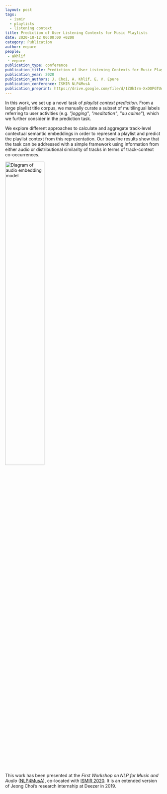 ```yaml
---
layout: post
tags:
  - ismir
  - playlists
  - listening context
title: Prediction of User Listening Contexts for Music Playlists
date: 2020-10-12 00:00:00 +0200
category: Publication
author: eepure
people:
 - akhlif
 - eepure
publication_type: conference
publication_title: Prediction of User Listening Contexts for Music Playlists
publication_year: 2020
publication_authors: J. Choi, A. Khlif, E. V. Epure
publication_conference: ISMIR NLP4MusA
publication_preprint: https://drive.google.com/file/d/1ZUhIrm-XxDOPGTUoGbvuRbSx6nq7i-0Y/view
---
```


In this work, we set up a novel task of <i>playlist context prediction</i>. From a large playlist title corpus, we manually curate a subset of multilingual labels referring to user activities (e.g. <i>"jogging"</i>, <i>"meditation"</i>, <i>"au calme"</i>), which we further consider in the prediction task. 

We explore different approaches to calculate and aggregate track-level contextual semantic embeddings in order to represent a playlist and
predict the playlist context from this representation. Our baseline results show that the task can be addressed with a simple framework using 
information from either audio or distributional similarity of tracks in terms of track-context co-occurrences.

<div class="publication-illustration">
    <img
        style="width: 50%;"
        src="{{ '/static/images/publis/choi20ismir/model.png' | prepend: site.url }}"
        alt=" Diagram of audio embedding model"/>
</div>

This work has been presented at the <i>First Workshop on NLP for Music and Audio</i> (<a href="https://sites.google.com/view/nlp4musa/schedule?authuser=0">NLP4MusA</a>), co-located with <a href="https://www.ismir2020.net/">ISMIR 2020</a>.
It is an extended version of Jeong Choi’s research internship at Deezer in 2019.
